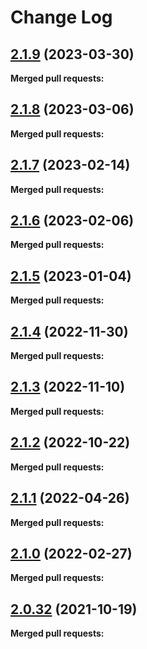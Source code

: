 # Change Log

## [2.1.9](https://github.com/networknt/hybrid-command/tree/2.1.9) (2023-03-30)


**Merged pull requests:**


## [2.1.8](https://github.com/networknt/hybrid-command/tree/2.1.8) (2023-03-06)


**Merged pull requests:**


## [2.1.7](https://github.com/networknt/hybrid-command/tree/2.1.7) (2023-02-14)


**Merged pull requests:**




## [2.1.6](https://github.com/networknt/hybrid-command/tree/2.1.6) (2023-02-06)


**Merged pull requests:**


## [2.1.5](https://github.com/networknt/hybrid-command/tree/2.1.5) (2023-01-04)


**Merged pull requests:**


## [2.1.4](https://github.com/networknt/hybrid-command/tree/2.1.4) (2022-11-30)


**Merged pull requests:**


## [2.1.3](https://github.com/networknt/hybrid-command/tree/2.1.3) (2022-11-10)


**Merged pull requests:**


## [2.1.2](https://github.com/networknt/hybrid-command/tree/2.1.2) (2022-10-22)


**Merged pull requests:**


## [2.1.1](https://github.com/networknt/hybrid-command/tree/2.1.1) (2022-04-26)


**Merged pull requests:**


## [2.1.0](https://github.com/networknt/hybrid-command/tree/2.1.0) (2022-02-27)


**Merged pull requests:**


## [2.0.32](https://github.com/lightapi/hybrid-command/tree/2.0.32) (2021-10-19)


**Merged pull requests:**
